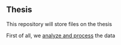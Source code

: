 ## Thesis
This repository will store files on the thesis

First of all, we [analyze and process](https://github.com/ksenia57/Thesis/blob/master/Data%20analysis.ipynb) the data